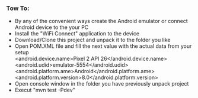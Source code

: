 <h3>Tow To:</h3>

<ul>
<li>By any of the convenient ways create the
 Android emulator or connect Android device to the your PC </li>
 <li>Install the "WiFi Connect" application to the device</li>
 <li>Download/Clone this project and unpack it to the folder you like</li>
 <li>Open POM.XML file and fill the next value with the actual data from your setup
 <br>
 &#60;android.device.name>Pixel 2 API 26&#60;/android.device.name>
 <br>
 &#60;android.udid>emulator-5554&#60;/android.udid>
 <br>
 &#60;android.platform.ame>Android&#60;/android.platform.ame>
 <br>
 &#60;android.platform.version>8.0&#60;/android.platform.version>
 </li>
 <li>Open console window in the folder you have previously unpack project</li>
 <li>Execut "mvn test -Pdev"</li>
</ul>